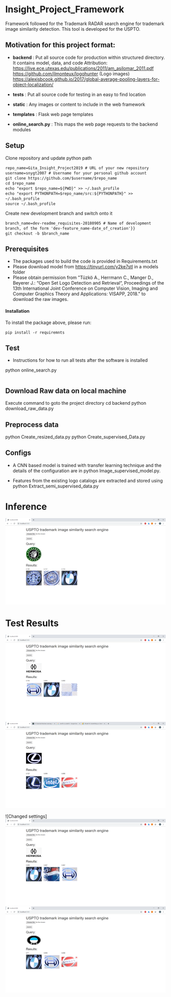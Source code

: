 # Insight_Project_Framework
Framework followed for the Trademark RADAR search engine for trademark image similarity detection.
This tool is developed for the USPTO.

## Motivation for this project format:
- **backend** : Put all source code for production within structured directory. It contains model, data, and code
Attribution: 
https://live.ece.utexas.edu/publications/2011/am_asilomar_2011.pdf 
https://github.com/ilmonteux/logohunter (Logo images)
https://alexisbcook.github.io/2017/global-average-pooling-layers-for-object-localization/


- **tests** : Put all source code for testing in an easy to find location
- **static** : Any images or content to include in the web framework
- **templates** : Flask web page templates
- **online_search.py** : This maps the web page requests to the backend modules

## Setup
Clone repository and update python path
```
repo_name=Gita_Insight_Project2019 # URL of your new repository
username=snygt2007 # Username for your personal github account
git clone https://github.com/$username/$repo_name
cd $repo_name
echo "export $repo_name=${PWD}" >> ~/.bash_profile
echo "export PYTHONPATH=$repo_name/src:${PYTHONPATH}" >> ~/.bash_profile
source ~/.bash_profile
```
Create new development branch and switch onto it
```
branch_name=dev-readme_requisites-20180905 # Name of development branch, of the form 'dev-feature_name-date_of_creation'}}
git checkout -b $branch_name
```


## Prerequisites

- The packages used to build the code is provided in Requirements.txt
- Please download model from https://tinyurl.com/y2ke7stl in a models folder 
- Please obtain permission from "Tüzkö A., Herrmann C., Manger D., Beyerer J.: “Open Set Logo Detection and Retrieval“, Proceedings of the 13th International Joint Conference on Computer Vision, Imaging and Computer Graphics Theory and Applications: VISAPP, 2018." to download the raw images.

#### Installation
To install the package above, please run:
```shell
pip install -r requiremnts
```


## Test
- Instructions for how to run all tests after the software is installed

python online_search.py


```
```

## Download Raw data on local machine
Execute command to goto the project directory
cd backend
python download_raw_data.py 

## Preprocess data
python Create_resized_data.py
python Create_supervised_Data.py



## Configs
- A CNN based model is trained with transfer learning technique and the details of the configuration are in 
python Image_supervised_model.py. 

- Features from the existing logo catalogs are extracted and stored using
python Extract_semi_supervised_data.py

# Inference
![Select a query image and clck Submit.](https://github.com/snygt2007/Gita_Insight_Project2019/blob/master/Readme_Images/data_inference.png)

# Test Results

![Images across business categories](https://github.com/snygt2007/Gita_Insight_Project2019/blob/master/Readme_Images/business_case.png)
![Testing image](https://github.com/snygt2007/Gita_Insight_Project2019/blob/master/Readme_Images/testing_result.png)

![Changed settings]
![Images across business categories](https://github.com/snygt2007/Gita_Insight_Project2019/blob/master/Readme_Images/business_case_outline.png)
![Testing image](https://github.com/snygt2007/Gita_Insight_Project2019/blob/master/Readme_Images/testing_outline.png)
